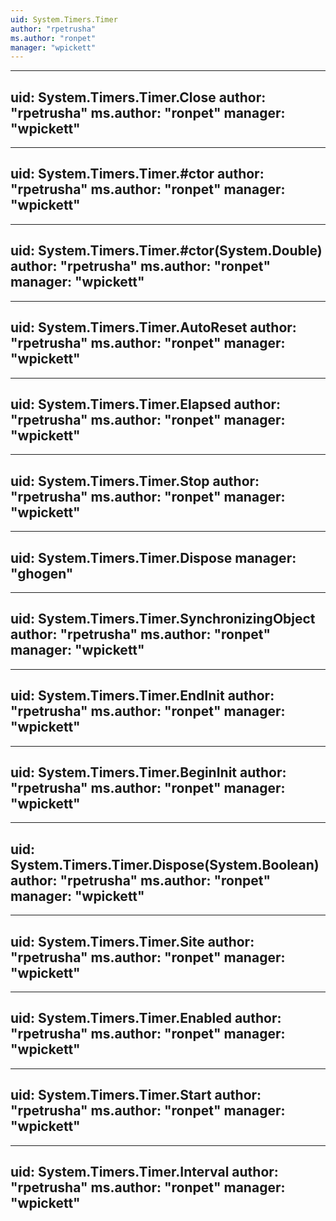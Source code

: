 ```yaml
---
uid: System.Timers.Timer
author: "rpetrusha"
ms.author: "ronpet"
manager: "wpickett"
---
```


---
uid: System.Timers.Timer.Close
author: "rpetrusha"
ms.author: "ronpet"
manager: "wpickett"
---

---
uid: System.Timers.Timer.#ctor
author: "rpetrusha"
ms.author: "ronpet"
manager: "wpickett"
---

---
uid: System.Timers.Timer.#ctor(System.Double)
author: "rpetrusha"
ms.author: "ronpet"
manager: "wpickett"
---

---
uid: System.Timers.Timer.AutoReset
author: "rpetrusha"
ms.author: "ronpet"
manager: "wpickett"
---

---
uid: System.Timers.Timer.Elapsed
author: "rpetrusha"
ms.author: "ronpet"
manager: "wpickett"
---

---
uid: System.Timers.Timer.Stop
author: "rpetrusha"
ms.author: "ronpet"
manager: "wpickett"
---

---
uid: System.Timers.Timer.Dispose
manager: "ghogen"
---

---
uid: System.Timers.Timer.SynchronizingObject
author: "rpetrusha"
ms.author: "ronpet"
manager: "wpickett"
---

---
uid: System.Timers.Timer.EndInit
author: "rpetrusha"
ms.author: "ronpet"
manager: "wpickett"
---

---
uid: System.Timers.Timer.BeginInit
author: "rpetrusha"
ms.author: "ronpet"
manager: "wpickett"
---

---
uid: System.Timers.Timer.Dispose(System.Boolean)
author: "rpetrusha"
ms.author: "ronpet"
manager: "wpickett"
---

---
uid: System.Timers.Timer.Site
author: "rpetrusha"
ms.author: "ronpet"
manager: "wpickett"
---

---
uid: System.Timers.Timer.Enabled
author: "rpetrusha"
ms.author: "ronpet"
manager: "wpickett"
---

---
uid: System.Timers.Timer.Start
author: "rpetrusha"
ms.author: "ronpet"
manager: "wpickett"
---

---
uid: System.Timers.Timer.Interval
author: "rpetrusha"
ms.author: "ronpet"
manager: "wpickett"
---
